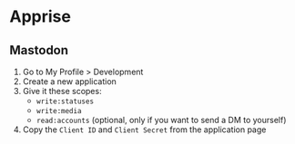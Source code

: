 # Apprise

## Mastodon

1. Go to My Profile > Development
1. Create a new application
1. Give it these scopes:
    - `write:statuses`
    - `write:media`
    - `read:accounts` (optional, only if you want to send a DM to yourself)
1. Copy the `Client ID` and `Client Secret` from the application page
